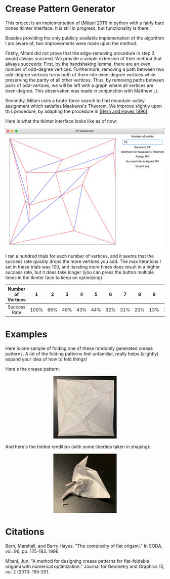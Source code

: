 
# Crease Pattern Generator

This project is an implementation of [[Mitani 2011]](https://citeseerx.ist.psu.edu/document?repid=rep1&type=pdf&doi=285c77274d592f20a3b6d518e1bfae146c8c7632) in python with a fairly bare bones tkinter interface. It is still in progress, but functionality is there.

Besides providing the only publicly available implemenation of the algorithm I am aware of, two improvements were made upon the method.

Firstly, Mitani did not prove that the edge-removing procedure in step 3 would always succeed. We provide a simple extension of their method that always succeeds: First, by the handshaking lemma, there are an even number of odd-degree vertices. Furthermore, removing a path between two odd-degree vertices turns both of them into even-degree vertices while preserving the parity of all other vertices. Thus, by removing paths between pairs of odd-vertices, we will be left with a graph where all vertices are even-degree. This observation was made in conjunction with Matthew Li.

Secondly, Mitani uses a brute-force search to find mountain-valley assignment which satisfies Maekawa's Theorem. We improve slightly upon this procedure, by adapting the procedure in [[Bern and Hayes 1996]](http://graphics8.nytimes.com/packages/blogs/images/BernHayes-1.origami.SODA96.pdf).

Here is what the tkinter interface looks like as of now:

![image info](./examples/interface.png)

I ran a hundred trials for each number of vertices, and it seems that the success rate quickly drops the more vertices you add. The max iterations I set in these trials was 100, and iterating more times does result in a higher success rate, but it does take longer (you can press the button multiple times in the tkinter face to keep on optimizing).

| Number of Vertices| 1 | 2 | 3 | 4 | 5 | 6 | 7 | 8 | 9 | 10 | 11 |
| :---: | :---: | :---: | :---: | :---: | :---: | :---: | :---: | :---: | :---: | :---: | :---: |
| Success Rate | 100% | 96% | 49% | 43% | 44% | 32% | 31% | 20% | 13% | 10% | 6% |

# Examples

Here is one sample of folding one of these randomly generated crease patterns. A lot of the folding patterns feel unfamiliar, really helps (slightly) expand your idea of how to fold things!

Here's the crease pattern:
<p align="center">
    <img style="align = center" src="./examples/IMG_5738.jpg" width="200">
</p>

And here's the folded rendition (with some liberties taken in shaping):
<p align="center">
<img style="align = center" src="./examples/IMG_5739.jpg" width="200">
</p>

# Citations
Bern, Marshall, and Barry Hayes. "The complexity of flat origami." In SODA, vol. 96, pp. 175-183. 1996.

Mitani, Jun. "A method for designing crease patterns for flat-foldable origami with numerical optimization." Journal for Geometry and Graphics 15, no. 2 (2011): 195-201.
